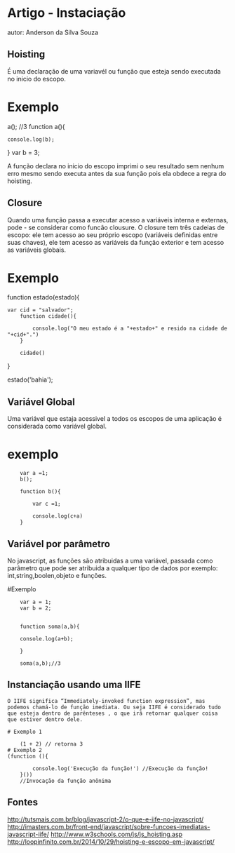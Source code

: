 # Artigo - Instaciação
autor: Anderson da Silva Souza 

## Hoisting

É uma declaração de uma variavél ou função que esteja sendo executada no inicio do escopo.

# Exemplo
 
 a(); //3
function a(){
	
	console.log(b);
}
var b = 3;

A função declara no inicio do escopo imprimi o seu resultado sem nenhum erro mesmo sendo executa antes da sua função pois ela obdece a regra do hoisting.


## Closure
Quando uma função passa a executar acesso a variáveis interna e externas, pode - se considerar como funcão clousure. 
O closure tem três cadeias de escopo: ele tem acesso ao seu próprio escopo (variáveis definidas entre suas chaves), ele tem acesso as variáveis da função exterior e tem acesso as variáveis globais.

# Exemplo

function estado(estado){
	
	var cid = "salvador";
		function cidade(){

			console.log("O meu estado é a "+estado+" e resido na cidade de "+cid+".")
		}

		cidade()
}

estado('bahia');

## Variável Global

Uma variável que estaja acessivel a todos os escopos de uma aplicação é considerada como variável global.

# exemplo

		var a =1;
		b();

		function b(){
			
			var c =1;

			console.log(c+a)
		} 

## Variável por parâmetro

No javascript, as funções são atribuidas a uma variável, passada como parâmetro que pode ser atribuida a qualquer tipo de dados por exemplo: int,string,boolen,objeto e funções.

#Exemplo

		var a = 1;
		var b = 2;


		function soma(a,b){

		console.log(a+b);
			
		}

		soma(a,b);//3

## Instanciação usando uma IIFE

	O IIFE significa “Immediately-invoked function expression”, mas podemos chamá-lo de função imediata. Ou seja IIFE é considerado tudo que esteja dentro de parênteses , o que irá retornar qualquer coisa que estiver dentro dele.

	# Exemplo 1

		(1 + 2) // retorna 3
	# Exemplo 2
	(function (){
			
			console.log('Execução da função!') //Execução da função!
		}())
		//Invocação da função anônima


## Fontes

http://tutsmais.com.br/blog/javascript-2/o-que-e-iife-no-javascript/
http://imasters.com.br/front-end/javascript/sobre-funcoes-imediatas-javascript-iife/
http://www.w3schools.com/js/js_hoisting.asp
http://loopinfinito.com.br/2014/10/29/hoisting-e-escopo-em-javascript/









